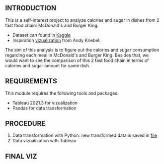 INTRODUCTION
------------


This is a self-interest project to analyze calories and sugar in dishes from 2 fast food chain: McDonald's and Burger King.
* Dataset can found in [Kaggle](https://www.kaggle.com/nccu109zu1018/nccu-final-presentation/data)
* Inspiration [vizualization](https://public.tableau.com/app/profile/andy.kriebel/viz/MakeoverMondayWeek45-GlobalShareofNintendoSwitchSoftwareHardwareSales/MM2020W45) from Andy Kriebel: 

The aim of this analysis is to figure out the calories and sugar consumption regarding each meal in McDonald's and Burger King. Besides that, we would want to see
the comparison of this 2 fast food chain in terms of calories and sugar amount for same dish. 



REQUIREMENTS
------------

This module requires the following tools and packages:

 * Tableau 2021.3 for vizualization
 * Pandas for data transformation
 

PROCEDURE
---------
1. Data transformation with Python: new transformed data is saved in [file]()
3. Data vizualization with Tableau


FINAL VIZ
---------
